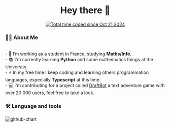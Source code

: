 <h1 align="center">Hey there 👋</h1>
<div align="center">
  <a href="https://wakatime.com/@860bb1e2-475b-4f61-ae1b-4ec2ce43ad2b"><img align="center" src="https://wakatime.com/badge/user/860bb1e2-475b-4f61-ae1b-4ec2ce43ad2b.svg" alt="Total time coded since Oct 21 2024" /></a>
</div>

<h3 align="left">👩‍💻  About Me</h3>

<p align="left"><br>- 🔭 I’m working as a student in France, studying <b>Maths/Info</b>.<br>- 📚 I'm currently learning <b>Python</b> and some mathematics things at the University.<br>- ⚡ In my free time I keep coding and learning others programmation languages, especially <b>Typescript</b> at this time.<br>- 💻 I'm contributing for a project called <a href="https://github.com/DraftBot-A-Discord-Adventure/DraftBot">DraftBot</a> a text adventure game with over 20 000 users, feel free to take a look.</p>

<h3 align="left">🛠 Language and tools</h3>

<img alt="github-chart" src="https://skillicons.dev/icons?i=discord,ubuntu,py,js,ts,html,css,c,git,github,gitlab,vscode,webstorm,pycharm,docker">
